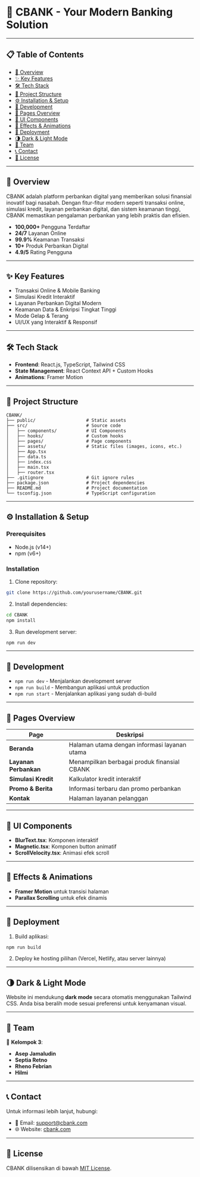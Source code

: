 # 🏦 CBANK - Your Modern Banking Solution

---

## 📋 Table of Contents

- [🌟 Overview](#-overview)
- [✨ Key Features](#-key-features)
- [🛠️ Tech Stack](#-tech-stack)
- [🚀 Project Structure](#-project-structure)
- [⚙️ Installation & Setup](#-installation--setup)
- [🔧 Development](#-development)
- [📱 Pages Overview](#-pages-overview)
- [🎨 UI Components](#-ui-components)
- [🔄 Effects & Animations](#-effects--animations)
- [🚢 Deployment](#-deployment)
- [🌗 Dark & Light Mode](#-dark--light-mode)
- [👥 Team](#-team)
- [📞 Contact](#-contact)
- [📝 License](#-license)

---

## 🌟 Overview

CBANK adalah platform perbankan digital yang memberikan solusi finansial inovatif bagi nasabah. Dengan fitur-fitur modern seperti transaksi online, simulasi kredit, layanan perbankan digital, dan sistem keamanan tinggi, CBANK memastikan pengalaman perbankan yang lebih praktis dan efisien.

- **100,000+** Pengguna Terdaftar
- **24/7** Layanan Online
- **99.9%** Keamanan Transaksi
- **10+** Produk Perbankan Digital
- **4.9/5** Rating Pengguna

---

## ✨ Key Features

- Transaksi Online & Mobile Banking
- Simulasi Kredit Interaktif
- Layanan Perbankan Digital Modern
- Keamanan Data & Enkripsi Tingkat Tinggi
- Mode Gelap & Terang
- UI/UX yang Interaktif & Responsif

---

## 🛠️ Tech Stack

- **Frontend**: React.js, TypeScript, Tailwind CSS
- **State Management**: React Context API + Custom Hooks
- **Animations**: Framer Motion

---

## 🚀 Project Structure

```
CBANK/
├── public/                   # Static assets
├── src/                      # Source code
│   ├── components/           # UI Components
│   ├── hooks/                # Custom hooks
│   ├── pages/                # Page components
│   ├── assets/               # Static files (images, icons, etc.)
│   ├── App.tsx
│   ├── data.ts
│   ├── index.css
│   ├── main.tsx
│   ├── router.tsx
├── .gitignore                # Git ignore rules
├── package.json              # Project dependencies
├── README.md                 # Project documentation
└── tsconfig.json             # TypeScript configuration
```

---

## ⚙️ Installation & Setup

### Prerequisites

- Node.js (v14+)
- npm (v6+)

### Installation

1. Clone repository:

```bash
git clone https://github.com/yourusername/CBANK.git
```

2. Install dependencies:

```bash
cd CBANK
npm install
```

3. Run development server:

```bash
npm run dev
```

---

## 🔧 Development

- `npm run dev` - Menjalankan development server
- `npm run build` - Membangun aplikasi untuk production
- `npm run start` - Menjalankan aplikasi yang sudah di-build

---

## 📱 Pages Overview

| Page                  | Deskripsi                                    |
| --------------------- | -------------------------------------------- |
| **Beranda**           | Halaman utama dengan informasi layanan utama |
| **Layanan Perbankan** | Menampilkan berbagai produk finansial CBANK  |
| **Simulasi Kredit**   | Kalkulator kredit interaktif                 |
| **Promo & Berita**    | Informasi terbaru dan promo perbankan        |
| **Kontak**            | Halaman layanan pelanggan                    |

---

## 🎨 UI Components

- **BlurText.tsx**: Komponen interaktif
- **Magnetic.tsx**: Komponen button animatif
- **ScrollVelocity.tsx**: Animasi efek scroll

---

## 🔄 Effects & Animations

- **Framer Motion** untuk transisi halaman
- **Parallax Scrolling** untuk efek dinamis

---

## 🚢 Deployment

1. Build aplikasi:

```bash
npm run build
```

2. Deploy ke hosting pilihan (Vercel, Netlify, atau server lainnya)

---

## 🌗 Dark & Light Mode

Website ini mendukung **dark mode** secara otomatis menggunakan Tailwind CSS. Anda bisa beralih mode sesuai preferensi untuk kenyamanan visual.

---

## 👥 Team

🚀 **Kelompok 3**:

- **Asep Jamaludin**
- **Septia Retno**
- **Rheno Febrian**
- **Hilmi**

---

## 📞 Contact

Untuk informasi lebih lanjut, hubungi:

- 📧 Email: [support@cbank.com](mailto:support@cbank.com)
- 🌐 Website: [cbank.com](https://cbank.com)

---

## 📝 License

CBANK dilisensikan di bawah [MIT License](LICENSE).
